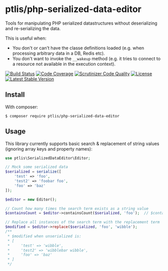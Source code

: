 # ptlis/php-serialized-data-editor

Tools for manipulating PHP serialized datastructures without deserializing and re-serializing the data.

This is useful when:
* You don't or can't have the classe definitions loaded (e.g. when processing arbitrary data in a DB, Redis etc).
* You don't want to invoke the `__wakeup` method (e.g. it tries to connect to a resource not available in the execution context).

[![Build Status](https://travis-ci.org/ptlis/php-serialized-data-editor.svg?branch=master)](https://travis-ci.org/ptlis/php-serialized-data-editor) [![Code Coverage](https://scrutinizer-ci.com/g/ptlis/php-serialized-data-editor/badges/coverage.png?b=master)](https://scrutinizer-ci.com/g/ptlis/php-serialized-data-editor/?branch=master) [![Scrutinizer Code Quality](https://scrutinizer-ci.com/g/ptlis/php-serialized-data-editor/badges/quality-score.png?b=master)](https://scrutinizer-ci.com/g/ptlis/php-serialized-data-editor/?branch=master) [![License](https://img.shields.io/badge/license-MIT-brightgreen.svg)](https://github.com/ptlis/php-serialized-data-editor/blob/master/LICENSE) [![Latest Stable Version](https://poser.pugx.org/ptlis/php-serialized-data-editor/v/stable)](https://packagist.org/packages/ptlis/php-serialized-data-editor)


## Install

With composer:

```shell
$ composer require ptlis/php-serialized-data-editor
```


## Usage

This library currently supports basic search & replacement of string values (ignoring array keys and property names):

```php
use ptlis\SerializedDataEditor\Editor;

// Mock some serialized data
$serialized = serialize([
    'test' => 'foo',
    'test2' => 'foobar foo',
    'foo' => 'baz'
]);

$editor = new Editor();

// Count how many times the search term exists as a string value
$containsCount = $editor->containsCount($serialized, 'foo');  // $containsCount === 3

// Replace all instances of the search term with the replacement term
$modified = $editor->replace($serialized, 'foo', 'wibble');
/**
 * $modified when unserialized is:
 * [
 *     'test' => 'wibble',
 *     'test2' => 'wibblebar wibble',
 *     'foo' => 'baz'
 * ]
 */
```

